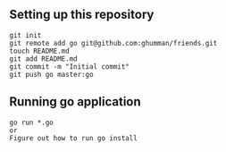 ## Setting up this repository
```
git init
git remote add go git@github.com:ghumman/friends.git
touch README.md
git add README.md
git commit -m "Initial commit"
git push go master:go
```

## Running go application
```
go run *.go
or 
Figure out how to run go install
```
